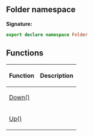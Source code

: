 
## Folder namespace

**Signature:**

```typescript
export declare namespace Folder 
```

## Functions

<table><thead><tr><th>

Function


</th><th>

Description


</th></tr></thead>
<tbody><tr><td>

[Down()](/reference/folder/down.md)


</td><td>


</td></tr>
<tr><td>

[Up()](/reference/folder/up.md)


</td><td>


</td></tr>
</tbody></table>
